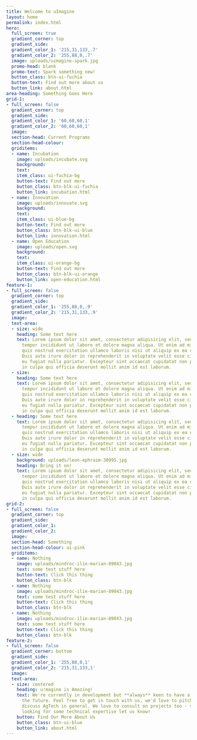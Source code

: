 ```yaml
---
title: Welcome to uImagine
layout: home
permalink: index.html
hero:
  full_screen: true
  gradient_corner: top
  gradient_side:
  gradient_color_1: '215,31,133,.7'
  gradient_color_2: '255,88,0,.7'
  image: uploads/uimagine-spark.jpg
  promo-head: blank
  promo-text: Spark something new!
  button_class: btn-ui-fuchia
  button-text: Find out more about us
  button_link: about.html
area-heading: Something Goes Here
grid-1:
- full_screen: false
  gradient_corner: top
  gradient_side:
  gradient_color_1: '60,60,60,1'
  gradient_color_2: '60,60,60,1'
  image:
  section-head: Current Programs
  section-head-colour:
  griditems:
  - name: Incubation
    image: uploads/incubate.svg
    background:
    text:
    item_class: ui-fuchia-bg
    button-text: Find out more
    button_class: btn-blk-ui-fuchia
    button_link: incubation.html
  - name: Innovation
    image: uploads/innovate.svg
    background:
    text:
    item_class: ui-blue-bg
    button-text: Find out more
    button_class: btn-blk-ui-blue
    button_link: innovation.html
  - name: Open Education
    image: uploads/open.svg
    background:
    text:
    item_class: ui-orange-bg
    button-text: Find out more
    button_class: btn-blk-ui-orange
    button_link: open-education.html
feature-1:
- full_screen: false
  gradient_corner: top
  gradient_side:
  gradient_color_1: '255,88,0,.9'
  gradient_color_2: '215,31,133,.9'
  image:
  text-area:
  - size: wide
    heading: Some text here
    text: Lorem ipsum dolor sit amet, consectetur adipisicing elit, sed do eiusmod
      tempor incididunt ut labore et dolore magna aliqua. Ut enim ad minim veniam,
      quis nostrud exercitation ullamco laboris nisi ut aliquip ex ea commodo consequat.
      Duis aute irure dolor in reprehenderit in voluptate velit esse cillum dolore
      eu fugiat nulla pariatur. Excepteur sint occaecat cupidatat non proident, sunt
      in culpa qui officia deserunt mollit anim id est laborum.
  - size:
    heading: Some text here
    text: Lorem ipsum dolor sit amet, consectetur adipisicing elit, sed do eiusmod
      tempor incididunt ut labore et dolore magna aliqua. Ut enim ad minim veniam,
      quis nostrud exercitation ullamco laboris nisi ut aliquip ex ea commodo consequat.
      Duis aute irure dolor in reprehenderit in voluptate velit esse cillum dolore
      eu fugiat nulla pariatur. Excepteur sint occaecat cupidatat non proident, sunt
      in culpa qui officia deserunt mollit anim id est laborum.
  - heading: Some text here
    text: Lorem ipsum dolor sit amet, consectetur adipisicing elit, sed do eiusmod
      tempor incididunt ut labore et dolore magna aliqua. Ut enim ad minim veniam,
      quis nostrud exercitation ullamco laboris nisi ut aliquip ex ea commodo consequat.
      Duis aute irure dolor in reprehenderit in voluptate velit esse cillum dolore
      eu fugiat nulla pariatur. Excepteur sint occaecat cupidatat non proident, sunt
      in culpa qui officia deserunt mollit anim id est laborum.
  - size: wide
    background: uploads/leon-ephraim-30995.jpg
    heading: Bring it on!
    text: Lorem ipsum dolor sit amet, consectetur adipisicing elit, sed do eiusmod
      tempor incididunt ut labore et dolore magna aliqua. Ut enim ad minim veniam,
      quis nostrud exercitation ullamco laboris nisi ut aliquip ex ea commodo consequat.
      Duis aute irure dolor in reprehenderit in voluptate velit esse cillum dolore
      eu fugiat nulla pariatur. Excepteur sint occaecat cupidatat non proident, sunt
      in culpa qui officia deserunt mollit anim id est laborum.
grid-2:
- full_screen: false
  gradient_corner: top
  gradient_side:
  gradient_color_1:
  gradient_color_2:
  image:
  section-head: Something
  section-head-colour: ui-pink
  griditems:
  - name: Nothing
    image: uploads/mindroc-ilie-marian-89043.jpg
    text: some test stuff here
    button-text: Click this thing
    button_class: btn-blk
  - name: Nothing
    image: uploads/mindroc-ilie-marian-89043.jpg
    text: some test stuff here
    button-text: Click this thing
    button_class: btn-blk
  - name: Nothing
    image: uploads/mindroc-ilie-marian-89043.jpg
    text: some test stuff here
    button-text: Click this thing
    button_class: btn-blk
feature-2:
- full_screen: false
  gradient_corner: bottom
  gradient_side:
  gradient_color_1: '255,88,0,1'
  gradient_color_2: '215,31,133,1'
  image:
  text-area:
  - size: centered
    heading: u!magine is Amazing!
    text: We're currently in development but **always** keen to have a chat and discuss
      the future. Feel free to get in touch with us, we'd love to pitch our idea and
      discuss AgTech in general. We love to consult on projects too - so if you're
      looking for some technical expertise let us know!
    button: Find Our More About Us
    button_class: btn-ui-blue
    button_link: about.html
---
```

